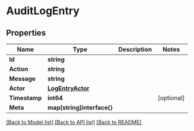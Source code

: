 # AuditLogEntry

## Properties

Name | Type | Description | Notes
------------ | ------------- | ------------- | -------------
**Id** | **string** |  | 
**Action** | **string** |  | 
**Message** | **string** |  | 
**Actor** | [**LogEntryActor**](LogEntryActor.md) |  | 
**Timestamp** | **int64** |  | [optional] 
**Meta** | **map[string]interface{}** |  | 

[[Back to Model list]](../README.md#documentation-for-models) [[Back to API list]](../README.md#documentation-for-api-endpoints) [[Back to README]](../README.md)


